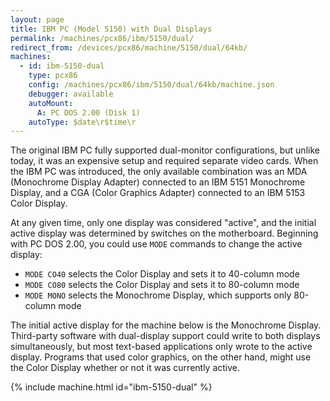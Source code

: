 ```yaml
---
layout: page
title: IBM PC (Model 5150) with Dual Displays
permalink: /machines/pcx86/ibm/5150/dual/
redirect_from: /devices/pcx86/machine/5150/dual/64kb/
machines:
  - id: ibm-5150-dual
    type: pcx86
    config: /machines/pcx86/ibm/5150/dual/64kb/machine.json
    debugger: available
    autoMount:
      A: PC DOS 2.00 (Disk 1)
    autoType: $date\r$time\r
---
```


The original IBM PC fully supported dual-monitor configurations, but unlike today, it was an expensive setup and required
separate video cards.  When the IBM PC was introduced, the only available combination was an MDA (Monochrome Display Adapter)
connected to an IBM 5151 Monochrome Display, and a CGA (Color Graphics Adapter) connected to an IBM 5153 Color Display.

At any given time, only one display was considered "active", and the initial active display was determined by switches on the
motherboard.  Beginning with PC DOS 2.00, you could use `MODE` commands to change the active display:

- `MODE CO40` selects the Color Display and sets it to 40-column mode
- `MODE CO80` selects the Color Display and sets it to 80-column mode
- `MODE MONO` selects the Monochrome Display, which supports only 80-column mode

The initial active display for the machine below is the Monochrome Display.  Third-party software with dual-display 
support could write to both displays simultaneously, but most text-based applications only wrote to the active display.
Programs that used color graphics, on the other hand, might use the Color Display whether or not it was currently
active.

{% include machine.html id="ibm-5150-dual" %}
